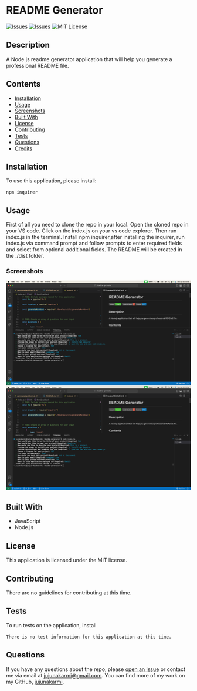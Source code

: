 # README Generator
[![Issues](https://img.shields.io/github/issues/jujunakarmi/readme-generator)](https://github.com/jujunakarmi/readme-generator/issues) [![Issues](https://img.shields.io/github/contributors/jujunakarmi/readme-generator)](https://github.com/jujunakarmi/readme-generator/graphs/contributors) ![MIT License](https://img.shields.io/badge/license-MIT-blue)

## Description
A Node.js readme generator application that will help you generate a professional README file.
            
## Contents
* [Installation](#installation)
* [Usage](#usage)
* [Screenshots](#screenshots)
* [Built With](#built-with)
* [License](#license)
* [Contributing](#contributing)
* [Tests](#tests)
* [Questions](#questions)
* [Credits](#credits)

## Installation
To use this application, please install: 
```
npm inquirer
```
    
## Usage
First of all you need to clone the repo in your local. Open the cloned repo in your VS code. Click on the index.js on your vs code explorer. Then run index.js in the terminal. Install npm inquirer,after installing the inquirer, run index.js via command prompt and follow prompts to enter required fields and select from optional additional fields. The README will be created in the ./dist folder. 
    
### Screenshots
![Here is the screenshot image of the application.](./dist/images/screenshot.png)
![Here is the screenshot image of the application.](./dist/images/screenshot.png)
## Built With

* JavaScript
* Node.js
    
## License
This application is licensed under the MIT license.
    
## Contributing
There are no guidelines for contributing at this time.
    
## Tests
To run tests on the application, install
```
There is no test information for this application at this time.
```


<!-- ## Demo Video
     -->
## Questions
If you have any questions about the repo, please [open an issue](https://github.com/Jujunakarmi/Readme-generator/issues) or contact me via email at jujunakarmi@gmail.com. You can find more of my work on my GitHub, [jujunakarmi](https://github.com/Jujunakarmi).
    


    
